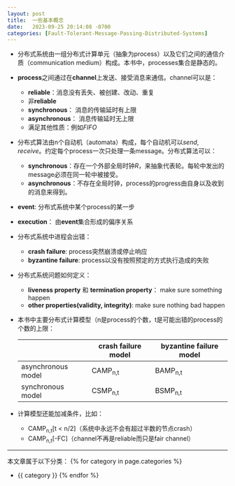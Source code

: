 ```yaml
---
layout: post
title:  一些基本概念
date:   2023-09-25 20:14:08 -0700
categories: [Fault-Tolerant-Message-Passing-Distributed-Systems]
---
```


+ 分布式系统由一组分布式计算单元（抽象为process）以及它们之间的通信介质（communication medium）构成。本书中，processes集合是静态的。
+ **process**之间通过在**channel**上发送、接受消息来通信。channel可以是：
  + **reliable**：消息没有丢失、被创建、改动、重复
  + 非**reliable**
  + **synchronous**： 消息的传输延时有上限
  + **asynchronous**： 消息传输延时无上限
  + 满足其他性质：例如*FIFO*
+ 分布式算法由n个自动机（automata）构成，每个自动机可以*send*, *receive*。约定每个process一次只处理一条message。分布式算法可以：
  + **synchronous**：存在一个外部全局时钟*R*，来抽象代表轮。每轮中发出的message必须在同一轮中被接受。
  + **asynchronous**：不存在全局时钟，process的progress由自身以及收到的消息来得到。
+ **event**: 分布式系统中某个process的某一步
+ **execution**： 由**event**集合形成的偏序关系
+ 分布式系统中进程会出错：
  + **crash failure**: process突然崩溃或停止响应
  + **byzantine failure**: process以没有按照预定的方式执行造成的失败
+ 分布式系统问题如何定义：
  + **liveness property** 和 **termination property**： make sure something happen
  + **other properties(validity, integrity)**: make sure nothing bad happen
+ 本书中主要分布式计算模型（n是process的个数，t是可能出错的process的个数的上限：
  
  |  | crash failure model | byzantine failure model |
  |---|---|---|
  | asynchronous model | CAMP<sub>n,t</sub> | BAMP<sub>n,t</sub> |
  | synchronous model | CSMP<sub>n,t</sub> | BSMP<sub>n,t</sub> |

+ 计算模型还能加减条件，比如：
  + CAMP<sub>n,t</sub>[t &lt; n/2]（系统中永远不会有超过半数的节点crash）
  + CAMP<sub>n,t</sub>[-FC]（channel不再是reliable而只是fair channel）

---
本文章属于以下分类：
{% for category in page.categories %}
- {{ category }}
{% endfor %}